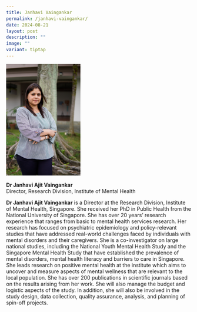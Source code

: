 ```yaml
---
title: Janhavi Vaingankar
permalink: /janhavi-vaingankar/
date: 2024-08-21
layout: post
description: ""
image: ""
variant: tiptap
---
```

<p></p>
<div class="isomer-image-wrapper">
<img style="width: 40%;" height="auto" width="100%" alt="" src="/images/Portraits/Jan/DSC1436.jpg">
</div>
<p><strong>Dr Janhavi Ajit Vaingankar</strong>
<br>Director, Research Division, Institute of Mental Health</p>
<p><strong>Dr Janhavi Ajit Vaingankar</strong> is a Director at the Research
Division, Institute of Mental Health, Singapore. She received her PhD in
Public Health from the National University of Singapore. She has over 20
years’ research experience that ranges from basic to mental health services
research. Her research has focused on psychiatric epidemiology and policy-relevant
studies that have addressed real-world challenges faced by individuals
with mental disorders and their caregivers. She is a co-investigator on
large national studies, including the National Youth Mental Health Study
and the Singapore Mental Health Study that have established the prevalence
of mental disorders, mental health literacy and barriers to care in Singapore.
She leads research on positive mental health at the institute which aims
to uncover and measure aspects of mental wellness that are relevant to
the local population. She has over 200 publications in scientific journals
based on the results arising from her work. She will also manage the budget
and logistic aspects of the study. In addition, she will also be involved
in the study design, data collection, quality assurance, analysis, and
planning of spin-off projects.</p>